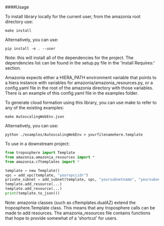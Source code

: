 ####Usage

To install library locally for the current user, from the amazonia root directory use:

`make install`

Alternatively, you can use:

`pip install -e . --user`

Note: this will install all of the dependencies for the project. The dependencies list can be found in the setup.py file in the 'Install Requires:' section.

Amazonia expects either a HIERA_PATH environment variable that points to a hiera instance with variables for amazonia/amazonia_resources.py, or a config.yaml file in the root of the amazonia directory with those variables. There is an example of this config.yaml file in the examples folder.

To generate cloud formation using this library, you can use make to refer to any of the existing examples:

`make AutoscalingWebEnv.json`

Alternatively, you can use:

`python ./examples/AutoscalingWebEnv > yourfilenamehere.template`

To use in a downstream project:

```python
from troposphere import Template
from amazonia.amazonia_resources import *
from amazonia.cftemplates import *

template = new Template()
vpc = add_vpc(template, "yourvpccidr")
private_subnet = add_subnet(template, vpc, "yoursubnetname", "yoursubnetcidr")
template.add_resource(...)
template.add_resource(...)
print(template.to_json())
```

Note: amazonia classes (such as cftemplates.dualAZ) extend the troposphere.Template class. This means that any troposphere calls can be made to add resources. The amazonia_resources file contains functions that hope to provide somewhat of a 'shortcut' for users.
